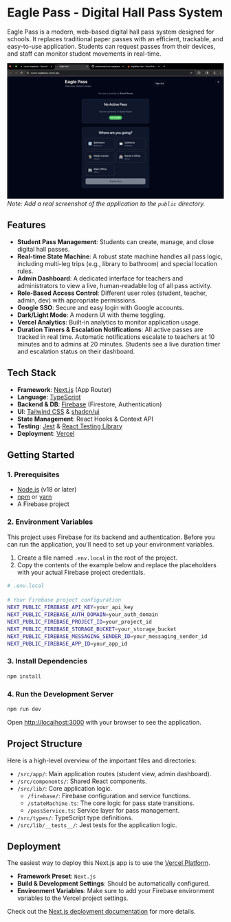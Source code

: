 # Eagle Pass - Digital Hall Pass System

Eagle Pass is a modern, web-based digital hall pass system designed for schools. It replaces traditional paper passes with an efficient, trackable, and easy-to-use application. Students can request passes from their devices, and staff can monitor student movements in real-time.

![Eagle Pass Screenshot](https://raw.githubusercontent.com/parkerarob/cursor-eaglepass/main/public/eagle-pass-screenshot.png) 
*Note: Add a real screenshot of the application to the `public` directory.*

## Features

- **Student Pass Management**: Students can create, manage, and close digital hall passes.
- **Real-time State Machine**: A robust state machine handles all pass logic, including multi-leg trips (e.g., library to bathroom) and special location rules.
- **Admin Dashboard**: A dedicated interface for teachers and administrators to view a live, human-readable log of all pass activity.
- **Role-Based Access Control**: Different user roles (student, teacher, admin, dev) with appropriate permissions.
- **Google SSO**: Secure and easy login with Google accounts.
- **Dark/Light Mode**: A modern UI with theme toggling.
- **Vercel Analytics**: Built-in analytics to monitor application usage.
- **Duration Timers & Escalation Notifications**: All active passes are tracked in real time. Automatic notifications escalate to teachers at 10 minutes and to admins at 20 minutes. Students see a live duration timer and escalation status on their dashboard.

## Tech Stack

- **Framework**: [Next.js](https://nextjs.org/) (App Router)
- **Language**: [TypeScript](https://www.typescriptlang.org/)
- **Backend & DB**: [Firebase](https://firebase.google.com/) (Firestore, Authentication)
- **UI**: [Tailwind CSS](https://tailwindcss.com/) & [shadcn/ui](https://ui.shadcn.com/)
- **State Management**: React Hooks & Context API
- **Testing**: [Jest](https://jestjs.io/) & [React Testing Library](https://testing-library.com/)
- **Deployment**: [Vercel](https://vercel.com/)

## Getting Started

### 1. Prerequisites
- [Node.js](https://nodejs.org/) (v18 or later)
- [npm](https://www.npmjs.com/) or [yarn](https://yarnpkg.com/)
- A Firebase project

### 2. Environment Variables
This project uses Firebase for its backend and authentication. Before you can run the application, you'll need to set up your environment variables.

1. Create a file named `.env.local` in the root of the project.
2. Copy the contents of the example below and replace the placeholders with your actual Firebase project credentials.

```sh
# .env.local

# Your Firebase project configuration
NEXT_PUBLIC_FIREBASE_API_KEY=your_api_key
NEXT_PUBLIC_FIREBASE_AUTH_DOMAIN=your_auth_domain
NEXT_PUBLIC_FIREBASE_PROJECT_ID=your_project_id
NEXT_PUBLIC_FIREBASE_STORAGE_BUCKET=your_storage_bucket
NEXT_PUBLIC_FIREBASE_MESSAGING_SENDER_ID=your_messaging_sender_id
NEXT_PUBLIC_FIREBASE_APP_ID=your_app_id
```

### 3. Install Dependencies
```bash
npm install
```

### 4. Run the Development Server
```bash
npm run dev
```

Open [http://localhost:3000](http://localhost:3000) with your browser to see the application.

## Project Structure
Here is a high-level overview of the important files and directories:

- `/src/app/`: Main application routes (student view, admin dashboard).
- `/src/components/`: Shared React components.
- `/src/lib/`: Core application logic.
  - `/firebase/`: Firebase configuration and service functions.
  - `/stateMachine.ts`: The core logic for pass state transitions.
  - `/passService.ts`: Service layer for pass management.
- `/src/types/`: TypeScript type definitions.
- `/src/lib/__tests__/`: Jest tests for the application logic.

## Deployment

The easiest way to deploy this Next.js app is to use the [Vercel Platform](https://vercel.com/new).

- **Framework Preset**: `Next.js`
- **Build & Development Settings**: Should be automatically configured.
- **Environment Variables**: Make sure to add your Firebase environment variables to the Vercel project settings.

Check out the [Next.js deployment documentation](https://nextjs.org/docs/app/building-your-application/deploying) for more details.
